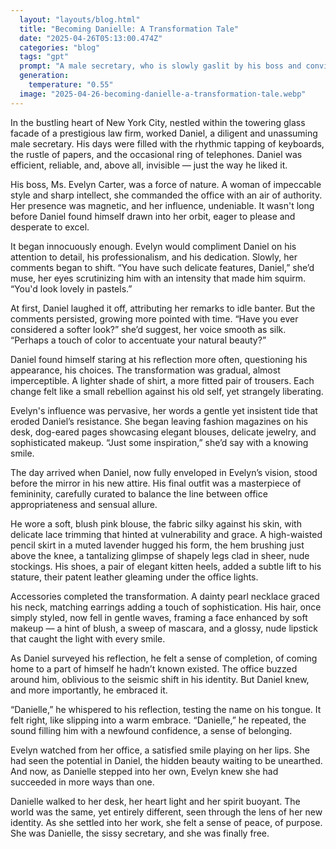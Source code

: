 ```yaml
---
  layout: "layouts/blog.html"
  title: "Becoming Danielle: A Transformation Tale"
  date: "2025-04-26T05:13:00.474Z"
  categories: "blog"
  tags: "gpt"
  prompt: "A male secretary, who is slowly gaslit by his boss and convinced to become a sissy secretary. Special emphasis should be placed on his final outfit, over the top, soft, girly, and sensual, while remaining just barely office appropriate. It should also include him embracing a new sissy name"
  generation: 
    temperature: "0.55"
  image: "2025-04-26-becoming-danielle-a-transformation-tale.webp"
---
```

In the bustling heart of New York City, nestled within the towering glass facade of a prestigious law firm, worked Daniel, a diligent and unassuming male secretary. His days were filled with the rhythmic tapping of keyboards, the rustle of papers, and the occasional ring of telephones. Daniel was efficient, reliable, and, above all, invisible — just the way he liked it.

His boss, Ms. Evelyn Carter, was a force of nature. A woman of impeccable style and sharp intellect, she commanded the office with an air of authority. Her presence was magnetic, and her influence, undeniable. It wasn't long before Daniel found himself drawn into her orbit, eager to please and desperate to excel.

It began innocuously enough. Evelyn would compliment Daniel on his attention to detail, his professionalism, and his dedication. Slowly, her comments began to shift. “You have such delicate features, Daniel,” she’d muse, her eyes scrutinizing him with an intensity that made him squirm. “You'd look lovely in pastels.”

At first, Daniel laughed it off, attributing her remarks to idle banter. But the comments persisted, growing more pointed with time. “Have you ever considered a softer look?” she’d suggest, her voice smooth as silk. “Perhaps a touch of color to accentuate your natural beauty?”

Daniel found himself staring at his reflection more often, questioning his appearance, his choices. The transformation was gradual, almost imperceptible. A lighter shade of shirt, a more fitted pair of trousers. Each change felt like a small rebellion against his old self, yet strangely liberating.

Evelyn's influence was pervasive, her words a gentle yet insistent tide that eroded Daniel’s resistance. She began leaving fashion magazines on his desk, dog-eared pages showcasing elegant blouses, delicate jewelry, and sophisticated makeup. “Just some inspiration,” she’d say with a knowing smile.

The day arrived when Daniel, now fully enveloped in Evelyn’s vision, stood before the mirror in his new attire. His final outfit was a masterpiece of femininity, carefully curated to balance the line between office appropriateness and sensual allure.

He wore a soft, blush pink blouse, the fabric silky against his skin, with delicate lace trimming that hinted at vulnerability and grace. A high-waisted pencil skirt in a muted lavender hugged his form, the hem brushing just above the knee, a tantalizing glimpse of shapely legs clad in sheer, nude stockings. His shoes, a pair of elegant kitten heels, added a subtle lift to his stature, their patent leather gleaming under the office lights.

Accessories completed the transformation. A dainty pearl necklace graced his neck, matching earrings adding a touch of sophistication. His hair, once simply styled, now fell in gentle waves, framing a face enhanced by soft makeup — a hint of blush, a sweep of mascara, and a glossy, nude lipstick that caught the light with every smile.

As Daniel surveyed his reflection, he felt a sense of completion, of coming home to a part of himself he hadn’t known existed. The office buzzed around him, oblivious to the seismic shift in his identity. But Daniel knew, and more importantly, he embraced it.

“Danielle,” he whispered to his reflection, testing the name on his tongue. It felt right, like slipping into a warm embrace. “Danielle,” he repeated, the sound filling him with a newfound confidence, a sense of belonging.

Evelyn watched from her office, a satisfied smile playing on her lips. She had seen the potential in Daniel, the hidden beauty waiting to be unearthed. And now, as Danielle stepped into her own, Evelyn knew she had succeeded in more ways than one.

Danielle walked to her desk, her heart light and her spirit buoyant. The world was the same, yet entirely different, seen through the lens of her new identity. As she settled into her work, she felt a sense of peace, of purpose. She was Danielle, the sissy secretary, and she was finally free.
